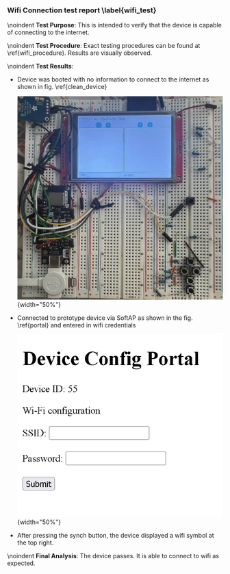 ### Wifi Connection test report \label{wifi_test}
\noindent
**Test Purpose**:
This is intended to verify that the device is capable of connecting to the internet.

\noindent
**Test Procedure**:
Exact testing procedures can be found at \ref{wifi_procedure}. Results are visually observed.

\noindent
**Test Results**:

- Device was booted with no information to connect to the internet as shown in fig. \ref{clean_device}
    
    ![Clean device with no schedule info \label{clean_device}](test_images/cloud_6.jpg){width="50%"}

- Connected to prototype device via SoftAP as shown in the fig. \ref{portal} and entered in wifi credentials

    ![Captive Portal \label{portal}](test_images/cloud_3.png){width="50%"}

- After pressing the synch button, the device displayed a wifi symbol at the top right.

\noindent
**Final Analysis**:
The device passes. It is able to connect to wifi as expected.

